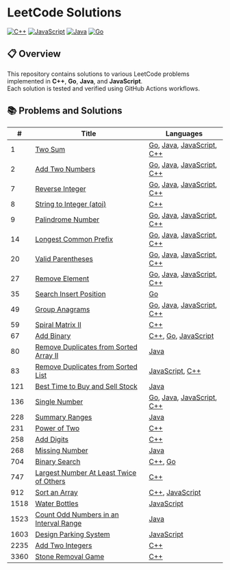 # LeetCode Solutions

[![C++](https://github.com/2giosangmitom/leetcode/actions/workflows/cpp.yml/badge.svg)](https://github.com/2giosangmitom/leetcode/actions/workflows/cpp.yml)
[![JavaScript](https://github.com/2giosangmitom/leetcode/actions/workflows/javascript.yml/badge.svg)](https://github.com/2giosangmitom/leetcode/actions/workflows/javascript.yml)
[![Java](https://github.com/2giosangmitom/leetcode/actions/workflows/java.yml/badge.svg)](https://github.com/2giosangmitom/leetcode/actions/workflows/java.yml)
[![Go](https://github.com/2giosangmitom/leetcode/actions/workflows/go.yml/badge.svg)](https://github.com/2giosangmitom/leetcode/actions/workflows/go.yml)

## 📋 Overview

This repository contains solutions to various LeetCode problems implemented in **C++**, **Go**, **Java**, and **JavaScript**.  
Each solution is tested and verified using GitHub Actions workflows.

## 📚 Problems and Solutions

| #    | Title                                                                                                                        | Languages                                                                                                                                                                                                                                   |
| ---- | ---------------------------------------------------------------------------------------------------------------------------- | ------------------------------------------------------------------------------------------------------------------------------------------------------------------------------------------------------------------------------------------- |
| 1    | [Two Sum](https://leetcode.com/problems/two-sum/)                                                                            | [Go](./Go/two_sum/two_sum.go), [Java](./Java/lib/src/main/java/leetcode/TwoSum/Solution.java), [JavaScript](./JavaScript/src/two_sum.js), [C++](./C++/src/two_sum.hpp)                                                                      |
| 2    | [Add Two Numbers](https://leetcode.com/problems/add-two-numbers/)                                                            | [Go](./Go/add_two_numbers/add_two_numbers.go), [Java](./Java/lib/src/main/java/leetcode/AddTwoNumbers/Solution.java), [JavaScript](./JavaScript/src/add_two_numbers.js), [C++](./C++/src/add_two_numbers.hpp)                               |
| 7    | [Reverse Integer](https://leetcode.com/problems/reverse-integer/)                                                            | [Go](./Go/reverse_integer/reverse_integer.go), [Java](./Java/lib/src/main/java/leetcode/ReverseInteger/Solution.java), [JavaScript](./JavaScript/src/reverse_integer.js), [C++](./C++/src/reverse_integer.hpp)                              |
| 8    | [String to Integer (atoi)](https://leetcode.com/problems/string-to-integer-atoi/description/)                                | [C++](./C++/src/string_to_integer.hpp)                                                                                                                                                                                                      |
| 9    | [Palindrome Number](https://leetcode.com/problems/palindrome-number/)                                                        | [Go](./Go/palindrome_number/palindrome_number.go), [Java](./Java/lib/src/main/java/leetcode/PalindromeNumber/Solution.java), [JavaScript](./JavaScript/src/palindrome_number.js), [C++](./C++/src/palindrome_number.hpp)                    |
| 14   | [Longest Common Prefix](https://leetcode.com/problems/longest-common-prefix/)                                                | [Go](./Go/longest_common_prefix/longest_common_prefix.go), [Java](./Java/lib/src/main/java/leetcode/LongestCommonPrefix/Solution.java), [JavaScript](./JavaScript/src/longest_common_prefix.js), [C++](./C++/src/longest_common_prefix.hpp) |
| 20   | [Valid Parentheses](https://leetcode.com/problems/valid-parentheses/)                                                        | [Go](./Go/valid_parentheses/valid_parentheses.go), [Java](./Java/lib/src/main/java/leetcode/ValidParentheses/Solution.java), [JavaScript](./JavaScript/src/valid_parentheses.js), [C++](./C++/src/valid_parentheses.hpp)                    |
| 27   | [Remove Element](https://leetcode.com/problems/remove-element/)                                                              | [Go](./Go/remove_element/remove_element.go), [Java](./Java/lib/src/main/java/leetcode/RemoveElement/Solution.java), [JavaScript](./JavaScript/src/remove_element.js), [C++](./C++/src/remove_element.hpp)                                   |
| 35   | [Search Insert Position](https://leetcode.com/problems/search-insert-position/)                                              | [Go](./Go/search_insert_position/search_insert_position.go)                                                                                                                                                                                 |
| 49   | [Group Anagrams](https://leetcode.com/problems/group-anagrams/)                                                              | [Go](./Go/group_anagrams/group_anagrams.go), [Java](./Java/lib/src/main/java/leetcode/GroupAnagrams/Solution.java), [JavaScript](./JavaScript/src/group_anagrams.js), [C++](./C++/src/group_anagrams.hpp)                                   |
| 59   | [Spiral Matrix II](https://leetcode.com/problems/spiral-matrix-ii/)                                                          | [C++](./C++/src/spiral_matrix_2.hpp)                                                                                                                                                                                                        |
| 67   | [Add Binary](https://leetcode.com/problems/add-binary/)                                                                      | [C++](./C++/src/add_binary.hpp), [Go](./Go/add_binary/add_binary.go), [JavaScript](./JavaScript/src/add_binary.js)                                                                                                                          |
| 80   | [Remove Duplicates from Sorted Array II](https://leetcode.com/problems/remove-duplicates-from-sorted-array-ii/)              | [Java](./Java/lib/src/main/java/leetcode/RemoveDuplicates2/Solution.java)                                                                                                                                                                   |
| 83   | [Remove Duplicates from Sorted List](https://leetcode.com/problems/remove-duplicates-from-sorted-list/description/)          | [JavaScript](./JavaScript/src/remove_duplicates_from_sorted_list.js), [C++](./C++/src/remove_duplicates_from_sorted_list.hpp)                                                                                                               |
| 121  | [Best Time to Buy and Sell Stock](https://leetcode.com/problems/best-time-to-buy-and-sell-stock/)                            | [Java](./Java/lib/src/main/java/leetcode/BestTimeToBuyAndSellStock/Solution.java)                                                                                                                                                           |
| 136  | [Single Number](https://leetcode.com/problems/single-number/)                                                                | [Go](./Go/single_number/single_number.go), [Java](./Java/lib/src/main/java/leetcode/SingleNumber/Solution.java), [JavaScript](./JavaScript/src/single_number.js), [C++](./C++/src/single_number.hpp)                                        |
| 228  | [Summary Ranges](https://leetcode.com/problems/summary-ranges/)                                                              | [Java](./Java/lib/src/main/java/leetcode/SummaryRanges/Solution.java)                                                                                                                                                                       |
| 231  | [Power of Two](https://leetcode.com/problems/power-of-two/)                                                                  | [C++](./C++/src/power_of_two.hpp)                                                                                                                                                                                                           |
| 258  | [Add Digits](https://leetcode.com/problems/add-digits/)                                                                      | [C++](./C++/src/add_digits.hpp)                                                                                                                                                                                                             |
| 268  | [Missing Number](https://leetcode.com/problems/missing-number/)                                                              | [Java](./Java/lib/src/main/java/leetcode/MissingNumber/Solution.java)                                                                                                                                                                       |
| 704  | [Binary Search](https://leetcode.com/problems/binary-search/)                                                                | [C++](./C++/src/binary_search.hpp), [Go](./Go/binary_search/binary_search.go)                                                                                                                                                               |
| 747  | [Largest Number At Least Twice of Others](https://leetcode.com/problems/largest-number-at-least-twice-of-others/description) | [C++](./C++/src/largest_number_at_least_twice_of_others.hpp)                                                                                                                                                                                |
| 912  | [Sort an Array](https://leetcode.com/problems/sort-an-array/)                                                                | [C++](./C++/src/sort_an_array.hpp), [JavaScript](./JavaScript/src/sort_an_array.js)                                                                                                                                                         |
| 1518 | [Water Bottles](https://leetcode.com/problems/water-bottles/)                                                                | [JavaScript](./JavaScript/src/water_bottles.js)                                                                                                                                                                                             |
| 1523 | [Count Odd Numbers in an Interval Range](https://leetcode.com/problems/count-odd-numbers-in-an-interval-range/)              | [Java](./Java/lib/src/main/java/leetcode/CountOddNumbers/Solution.java)                                                                                                                                                                     |
| 1603 | [Design Parking System](https://leetcode.com/problems/design-parking-system/)                                                | [JavaScript](./JavaScript/src/design_parking_system.js)                                                                                                                                                                                     |
| 2235 | [Add Two Integers](https://leetcode.com/problems/add-two-integers/)                                                          | [C++](./C++/src/add_two_integers.hpp)                                                                                                                                                                                                       |
| 3360 | [Stone Removal Game](https://leetcode.com/problems/stone-removal-game/description)                                           | [C++](./C++/src/stone_removal_game.hpp)                                                                                                                                                                                                     |
